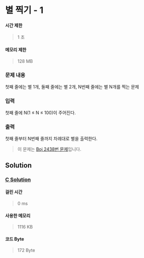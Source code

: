 # 별 찍기 - 1


#### 시간 제한


> 1 초


#### 메모리 제한


> 128 MB


### 문제 내용


첫째 줄에는 별 1개, 둘째 줄에는 별 2개, N번째 줄에는 별 N개를 찍는 문제


### 입력


첫째 줄에 N(1 ≤ N ≤ 100)이 주어진다.


### 출력


첫째 줄부터 N번째 줄까지 차례대로 별을 출력한다.


> 이 문제는 [Boj 2438번 문제](https://www.acmicpc.net/problem/2438)입니다.


## Solution


### [C Solution](./main.c)


#### 걸린 시간


> 0 ms


#### 사용한 메모리


> 1116 KB


#### 코드 Byte


> 172 Byte
